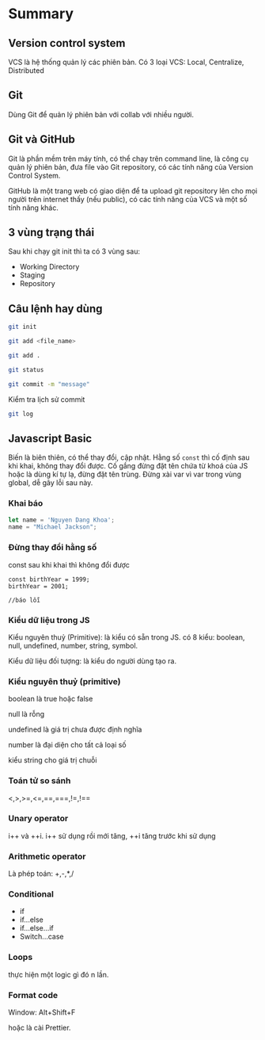 # Summary

## Version control system

VCS là hệ thống quản lý các phiên bản. Có 3 loại VCS: Local, Centralize, Distributed

## Git

Dùng Git để quản lý phiên bản với collab với nhiều người.

## Git và GitHub

Git là phần mềm trên máy tính, có thể chạy trên command line, là công cụ quản lý phiên bản, đưa file vào Git repository, có các tính năng của Version Control System.

GitHub là một trang web có giao diện để ta upload git repository lên cho mọi người trên internet thấy (nếu public), có các tính năng của VCS và một số tính năng khác.

## 3 vùng trạng thái

Sau khi chạy git init thì ta có 3 vùng sau:

- Working Directory
- Staging
- Repository

## Câu lệnh hay dùng

```bash
git init
```

```bash
git add <file_name>
```

```bash
git add .
```

```bash
git status
```

```bash
git commit -m "message"
```

Kiểm tra lịch sử commit

```bash
git log
```

## Javascript Basic

 Biến là biên thiên, có thể thay đổi, cập nhật. Hằng số `const` thì cố định sau khi khai, không thay đổi được.
Cố gắng đừng đặt tên chứa từ khoá của JS hoặc là dùng kí tự lạ, đừng đặt tên trùng. Đừng xài var vì var trong vùng global, dễ gây lỗi sau này.

### Khai báo

```js 
let name = 'Nguyen Dang Khoa';
name = "Michael Jackson";
```

### Đừng thay đổi hằng số 

const sau khi khai thì không đổi được

```JS
const birthYear = 1999;
birthYear = 2001;

//báo lỗi
```


### Kiểu dữ liệu trong JS 

Kiểu nguyên thuỷ (Primitive): là kiểu có sẵn trong JS. có 8 kiểu: boolean, null, undefined, number, string, symbol.

Kiểu dữ liệu đối tượng: là kiểu do người dùng tạo ra.


### Kiểu nguyên thuỷ (primitive)

boolean là true hoặc false

null là rỗng

undefined là giá trị chưa được định nghĩa

number là đại diện cho tất cả loại số

kiểu string cho giá trị chuỗi

### Toán tử so sánh 

<,>,>=,<=,==,===,!=,!==

### Unary operator

i++ và ++i. i++ sử dụng rồi mới tăng, ++i tăng trước khi sử dụng

### Arithmetic operator 

Là phép toán: +,-,*,/

### Conditional

- if
- if...else
- if...else...if
- Switch...case

### Loops

thực hiện một logic gì đó n lần.

### Format code 

Window: Alt+Shift+F

hoặc là cài Prettier.









